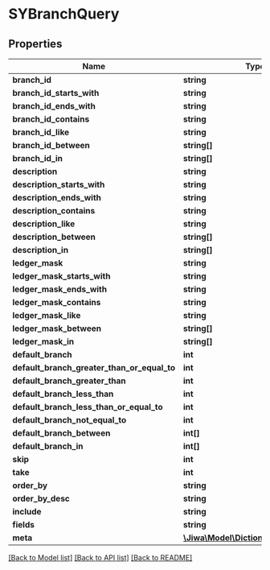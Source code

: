 # SYBranchQuery

## Properties
Name | Type | Description | Notes
------------ | ------------- | ------------- | -------------
**branch_id** | **string** |  | [optional] 
**branch_id_starts_with** | **string** |  | [optional] 
**branch_id_ends_with** | **string** |  | [optional] 
**branch_id_contains** | **string** |  | [optional] 
**branch_id_like** | **string** |  | [optional] 
**branch_id_between** | **string[]** |  | [optional] 
**branch_id_in** | **string[]** |  | [optional] 
**description** | **string** |  | [optional] 
**description_starts_with** | **string** |  | [optional] 
**description_ends_with** | **string** |  | [optional] 
**description_contains** | **string** |  | [optional] 
**description_like** | **string** |  | [optional] 
**description_between** | **string[]** |  | [optional] 
**description_in** | **string[]** |  | [optional] 
**ledger_mask** | **string** |  | [optional] 
**ledger_mask_starts_with** | **string** |  | [optional] 
**ledger_mask_ends_with** | **string** |  | [optional] 
**ledger_mask_contains** | **string** |  | [optional] 
**ledger_mask_like** | **string** |  | [optional] 
**ledger_mask_between** | **string[]** |  | [optional] 
**ledger_mask_in** | **string[]** |  | [optional] 
**default_branch** | **int** |  | [optional] 
**default_branch_greater_than_or_equal_to** | **int** |  | [optional] 
**default_branch_greater_than** | **int** |  | [optional] 
**default_branch_less_than** | **int** |  | [optional] 
**default_branch_less_than_or_equal_to** | **int** |  | [optional] 
**default_branch_not_equal_to** | **int** |  | [optional] 
**default_branch_between** | **int[]** |  | [optional] 
**default_branch_in** | **int[]** |  | [optional] 
**skip** | **int** |  | [optional] 
**take** | **int** |  | [optional] 
**order_by** | **string** |  | [optional] 
**order_by_desc** | **string** |  | [optional] 
**include** | **string** |  | [optional] 
**fields** | **string** |  | [optional] 
**meta** | [**\Jiwa\Model\DictionaryStringString_**](DictionaryStringString_.md) |  | [optional] 

[[Back to Model list]](../README.md#documentation-for-models) [[Back to API list]](../README.md#documentation-for-api-endpoints) [[Back to README]](../README.md)


